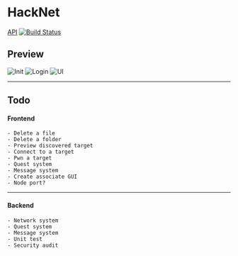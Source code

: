 # HackNet

[API](https://github.com/L3o-pold/HackNetAPI) [![Build Status](https://travis-ci.org/L3o-pold/HackNetAPI.svg)](https://travis-ci.org/L3o-pold/HackNetAPI)

## Preview

![Init](http://leopoldjacquot.com/hacknet/init.png)
![Login](http://leopoldjacquot.com/hacknet/login.png)
![UI](http://leopoldjacquot.com/hacknet/ui.png)

<hr>

## Todo

#### Frontend
  
    - Delete a file
    - Delete a folder
    - Preview discovered target
    - Connect to a target
    - Pwn a target
    - Quest system
    - Message system
    - Create associate GUI
    - Node port?
  
  <hr>
  
#### Backend
  
    - Network system
    - Quest system
    - Message system
    - Unit test
    - Security audit
